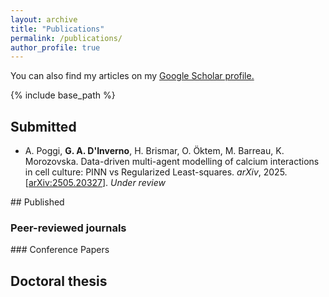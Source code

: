 ```yaml
---
layout: archive 
title: "Publications"
permalink: /publications/
author_profile: true 
---
```

You can also find my articles on my <u><a href="https://scholar.google.com/citations?hl=it&user=u8M-fssAAAAJ" target="_blank"> Google Scholar profile</a>.</u>

{% include base_path %}


## Submitted
<ul>
<li>
A. Poggi, <b>G. A. D'Inverno</b>, H. Brismar, O. Öktem, M. Barreau, K. Morozovska. Data-driven multi-agent modelling of calcium interactions in cell culture: PINN vs Regularized Least-squares. <em>arXiv</em>,  2025. [<a href="http://arxiv.org/abs/2505.20327" target="_blank">arXiv:2505.20327</a>]. <em>Under review</em>
</li>

</ul>
## Published

### Peer-reviewed journals
<ul>

</ul>
### Conference Papers

<ul>

</ul>

## Doctoral thesis
<ul>

</ul>
